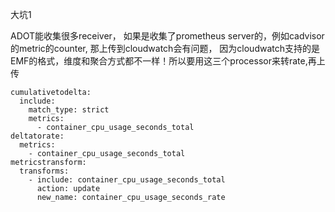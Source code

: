 大坑1

ADOT能收集很多receiver， 如果是收集了prometheus server的，例如cadvisor的metric的counter, 那上传到cloudwatch会有问题， 因为cloudwatch支持的是EMF的格式，维度和聚合方式都不一样！所以要用这三个processor来转rate,再上传

```
cumulativetodelta:
  include:
    match_type: strict
    metrics:
      - container_cpu_usage_seconds_total
deltatorate:
  metrics:
    - container_cpu_usage_seconds_total
metricstransform:
  transforms:
    - include: container_cpu_usage_seconds_total
      action: update
      new_name: container_cpu_usage_seconds_rate
```